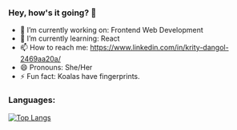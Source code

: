 ### Hey, how's it going? 👋



- 🔭 I’m currently working on: Frontend Web Development
- 🌱 I’m currently learning: React
- 📫 How to reach me: https://www.linkedin.com/in/krity-dangol-2469aa20a/
- 😄 Pronouns: She/Her
- ⚡ Fun fact: Koalas have fingerprints.

### Languages:

[![Top Langs](https://github-readme-stats.vercel.app/api/top-langs/?username=kritydangol)](https://github.com/kritydangol/github-readme-stats)
